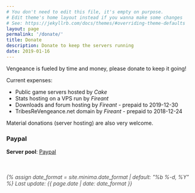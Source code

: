 ```yaml
---
# You don't need to edit this file, it's empty on purpose.
# Edit theme's home layout instead if you wanna make some changes
# See: https://jekyllrb.com/docs/themes/#overriding-theme-defaults
layout: page
permalink: '/donate/'
title: Donate
description: Donate to keep the servers running
date: 2019-01-16
---
```


Vengeance is fueled by time and money, please donate to keep it going!

Current expenses:
* Public game servers hosted by *Cake*
* Stats hosting on a VPS run by *Fireant*
* Downloads and forum hosting by *Fireant* - prepaid to 2019-12-30
* TribesReVengeance.net domain by *Fireant* - prepaid to 2018-12-24

Material donations (server hosting) are also very welcome.

### Paypal
**Server pool**: [Paypal](https://paypal.me/pools/c/854vHO3VL2)


<time style="display: block; margin-top: 50px; font-style: italic; font-weight: 300" datetime="{{ page.date | date_to_xmlschema }}" itemprop="datePublished">
  {% assign date_format = site.minima.date_format | default: "%b %-d, %Y" %}
  Last update: {{ page.date | date: date_format }}
</time>
